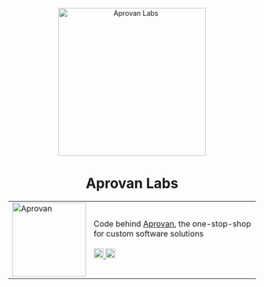 <p align="center">
    <img width="300" height="300" src="https://raw.githubusercontent.com/AprovanLabs/design/main/assets/logo-labs.png" alt="Aprovan Labs">
</p>

<h1 align="center">Aprovan Labs</h1>

<table>
  <tr>
    <td>
        <img width="150" src="https://raw.githubusercontent.com/AprovanLabs/design/main/assets/logo-studios.png" alt="Aprovan">
    </td>
    <td>
        Code behind <a href="https://aprovan.com">Aprovan</a>, the one-stop-shop for custom software solutions
        </br>
        </br>
        <a href="https://www.linkedin.com/company/aprovan">
            <img height="20" src="https://img.shields.io/badge/-Aprovan-blue?style=flat-square&logo=Linkedin&logoColor=white&link=https://www.linkedin.com/company/aprovan)" alt="Aprovan LinkedIn">
        </a>
        <a href="https://github.com/AprovanLabs">
            <img height="20" src="https://img.shields.io/badge/-AprovanLabs-e4405f?style=flat-square&logo=GitHub&logoColor=white&link=https://github.com/AprovanLabs/" alt="Aprovan Labs GitHub">
        </a>
        <a href="https://aprovan.com>
            <img height="20" src="https://img.shields.io/badge/-aprovan.com-e34f26?style=flat-square&logo=HTML5&logoColor=white&link=https://aprovan.com/" alt="Aprovan ">
        </a>
    </td>
</table>
